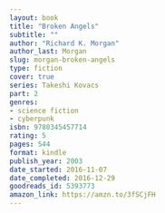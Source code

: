 ```yaml
---
layout: book
title: "Broken Angels"
subtitle: ""
author: "Richard K. Morgan"
author_last: Morgan
slug: morgan-broken-angels
type: fiction
cover: true
series: Takeshi Kovacs
part: 2
genres:
- science fiction
- cyberpunk
isbn: 9780345457714
rating: 5
pages: 544
format: kindle
publish_year: 2003
date_started: 2016-11-07
date_completed: 2016-12-29
goodreads_id: 5393773
amazon_link: https://amzn.to/3fSCjFH
---
```

